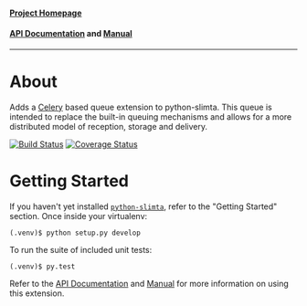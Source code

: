#### [Project Homepage][1]
#### [API Documentation][2] and [Manual][3]

--------------------

About
=====

Adds a [Celery][4] based queue extension to python-slimta. This queue is
intended to replace the built-in queuing mechanisms and allows for a more
distributed model of reception, storage and delivery.

[![Build Status](https://travis-ci.org/slimta/python-slimta-celeryqueue.svg?branch=master)](https://travis-ci.org/slimta/python-slimta-celeryqueue)
[![Coverage Status](https://coveralls.io/repos/github/slimta/python-slimta-celeryqueue/badge.svg?branch=master)](https://coveralls.io/github/slimta/python-slimta-celeryqueue?branch=master)

Getting Started
===============

If you haven't yet installed [`python-slimta`][5], refer to the "Getting
Started" section. Once inside your virtualenv:

    (.venv)$ python setup.py develop

To run the suite of included unit tests:

    (.venv)$ py.test

Refer to the [API Documentation][2] and [Manual][3] for more information on
using this extension.

[1]: http://slimta.org/
[2]: http://docs.slimta.org/latest/api/extra.celeryqueue.html
[3]: http://docs.slimta.org/latest/manual/extensions.html#celery-queue
[4]: http://www.celeryproject.org/
[5]: https://github.com/slimta/python-slimta

